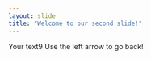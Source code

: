 ```yaml
---
layout: slide
title: "Welcome to our second slide!"
---
```

Your text9
Use the left arrow to go back!
 
